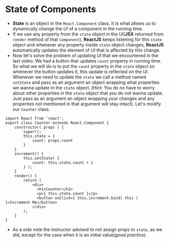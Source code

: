 # State of Components
* **State** is an object in the ` React.Component ` class. It is what allows us to dynamically change the *UI* of a component in the running time.
* If we use any property from the ` state ` object in the *UI*(**JSX** returned from ` render ` method of that ` Component `), **ReactJS** keeps listening for this ` state ` object and whenever any property inside ` state ` object changes, **ReactJS** automatically updates the element of *UI* that is affected by this change.
* Now let's solve the problem of updating *UI* that we encountered in the last video. We had a button that updates ` count ` property in running time. So what we will do is to put the ` count ` property in the ` state ` object so whenever the button updates it, this update is reflected on the *UI*. Whenever we need to update the ` state ` we call a method named ` setState ` and pass as an argument an object wrapping what properties we wanna update in the ` state ` object. [Hint: You do no have to worry about other properties in the ` state ` object that you do not wanna update. Just pass as an argument an object wrapping your changes and any properties not mentioned in that argument will stay intact]. Let's modify our ` Counter ` class.
```
import React from 'react';
export class Counter extends React.Component {
    constructor( props ) {
        super();
        this.state = {
            count: props.count
        }
    }
    increment() {
        this.setState( {
            count: this.state.count + 1
        } );
    }
    render() {
        return (
            <div>
              <h1>Counter</h1>
              <p>{ this.state.count }</p>
              <button onClick={ this.increment.bind( this ) }>Increment Me</button>
            </div>
        );
    }
}
```
* As a side note the instructor advised to not assign props to ` state `, as we did, except for the case when it is an initial value(*good practice*).
